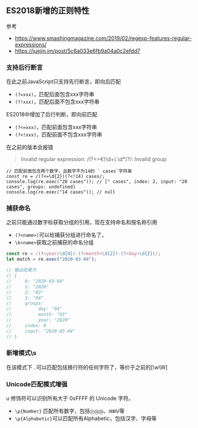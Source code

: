 

## ES2018新增的正则特性
参考
* https://www.smashingmagazine.com/2019/02/regexp-features-regular-expressions/
* https://juejin.im/post/5c6a033e6fb9a04a0c2efdd7

### 支持后行断言
在此之前JavaScript只支持先行断言，即向后匹配
* `(?=xxx)`，匹配后面包含xxx字符串
* `(?!xxx)`，匹配后面不包含xxx字符串

ES2018中增加了后行判断，即向前匹配
* `(?<=xxx)`，匹配前面包含xxx字符串
* `(?<!xxx)`，匹配前面不包含xxx字符串

在之前的版本会报错
> Invalid regular expression: /(?<=€)\d+(\.\d*)?/: Invalid group

```
// 匹配前面包含两个数字，且数字不为14的 ` cases`字符串
const re = /(?<=\d{2})(?<!14) cases/;
console.log(re.exec("20 cases")); // [" cases", index: 2, input: "20 cases", groups: undefined]
console.log(re.exec("14 cases")); // null
```

### 捕获命名
之前只能通过数字标获取分组的引用，现在支持命名和按名称引用
* `(?<name>)`可以给捕获分组进行命名了，
* `\k<name>`获取之前捕获的命名分组

```js
const re = /(?<year>\d{4})-(?<month>\d{2})-(?<day>\d{2})/;
let match = re.exec("2020-03-04");

// 输出结果为
// {
//     0: "2020-03-04"
//     1: "2020"
//     2: "03"
//     3: "04"
//     groups:
//          day: "04"
//          month: "03"
//          year: "2020"
//     index: 0
//     input: "2020-03-04"
// }
```

### 新增模式\s
在该模式下 `.`可以匹配包括换行符的任何字符了，等价于之前的[\w\W]

### Unicode匹配模式增强
u 修饰符可以识别所有大于 0xFFFF 的 Unicode 字符。
* `\p{Number}` 匹配所有数字，包括`㉛㉜㉝`、`ⅠⅡⅢⅣ`等
* `\p{Alphabetic}`可以匹配所有Alphabetic，包括汉字、字母等